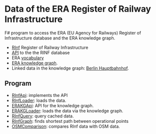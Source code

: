 # Data of the ERA Register of Railway Infrastructure

F# program to access the ERA (EU Agency for Railways) Register of Infrastructure database and the ERA knowledge graph.

* [RInf](https://www.era.europa.eu/domains/registers/rinf_en) Register of Railway Infrastructure
* [API](https://rinf.era.europa.eu/API/Help) to the the RINF database
* ERA [vocabulary](https://data-interop.era.europa.eu/era-vocabulary/)
* [ERA knowledge graph](https://era-web.linkeddata.es/sparql.html).
* Linked data in the knowledge graph: [Berlin Hauptbahnhof](http://data.europa.eu/949/functionalInfrastructure/operationalPoints/DE000BL).

## Program

* [RInfApi](src/RInfApi): implements the API
* [RInfLoader](src/RInfLoader): loads the data.
* [ERAKGApi](src/EraKGApi): API for the knowledge graph.
* [ERAKGLoader](src/EraKGLoader): loads the data via the knowledge graph.
* [RInfQuery](src/RInfQuery): query cached data.
* [RInfGraph](src/RInfGraph): finds shortest path between operational points
* [OSMComparison](src/OSMComparison): compares RInf data with OSM data.
